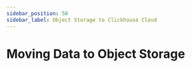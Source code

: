 ```yaml
---
sidebar_position: 50
sidebar_label: Object Storage to Clickhouse Cloud
---
```


# Moving Data to Object Storage



